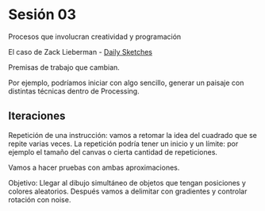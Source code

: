 # Sesión 03

Procesos que involucran creatividad y programación

El caso de Zack Lieberman - [Daily Sketches](https://zachlieberman.medium.com/daily-sketches-2016-28586d8f008e)

Premisas de trabajo que cambian.  

Por ejemplo, podríamos iniciar con algo sencillo, generar un paisaje con distintas técnicas dentro de Processing. 

## Iteraciones

Repetición de una instrucción: vamos a retomar la idea del cuadrado que se repite varias veces. 
La repetición podría tener un inicio y un límite: por ejemplo el tamaño del canvas o cierta cantidad de repeticiones. 

Vamos a hacer pruebas con ambas aproximaciones.

Objetivo: Llegar al dibujo simultáneo de objetos que tengan posiciones y colores aleatorios. Después vamos a delimitar con gradientes y controlar rotación con noise. 